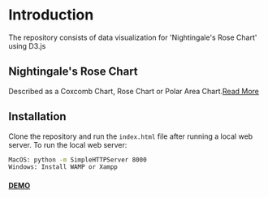 # Introduction

The repository consists of data visualization for 'Nightingale's Rose Chart' using D3.js

## Nightingale's Rose Chart

Described as a Coxcomb Chart, Rose Chart or Polar Area Chart.[Read More](https://understandinguncertainty.org/node/214)

## Installation

Clone the repository and run the ```index.html``` file after running a local web server. To run the local web server:

```bash
MacOS: python -m SimpleHTTPServer 8000
Windows: Install WAMP or Xampp
```

#### [DEMO](https://tulsyanp.github.io/data-visualization-d3-js-nightingale-rose-chart/)